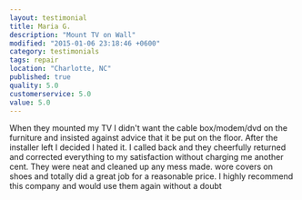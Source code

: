 ```yaml
---
layout: testimonial
title: Maria G.
description: "Mount TV on Wall"
modified: "2015-01-06 23:18:46 +0600"
category: testimonials
tags: repair
location: "Charlotte, NC"
published: true
quality: 5.0
customerservice: 5.0
value: 5.0
---
```


When they mounted my TV I didn't want the cable box/modem/dvd on the furniture and insisted against advice that it be put on the floor. After the installer left I decided I hated it. I called back and they cheerfully returned and corrected everything to my satisfaction without charging me another cent. They were neat and cleaned up any mess made. wore covers on shoes and totally did a great job for a reasonable price. I highly recommend this company and would use them again without a doubt
